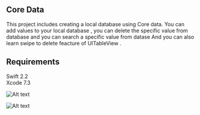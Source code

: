 ## Core Data

This project includes creating a local database using Core data. You can add values to your local database ,
you can delete the specific value from database and you can search a specific value from datase 
And you can also learn swipe to delete feacture of UITableView .

## Requirements

Swift 2.2  
Xcode 7.3      






![Alt text](https://s26.postimg.org/glzzzyqd5/EP81.png "Screen shot 1")   

![Alt text](https://s26.postimg.org/v6h2uslbt/EP82.png "Screen shot 2")
